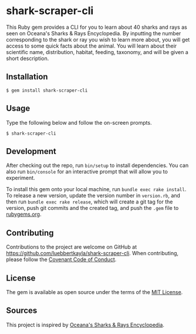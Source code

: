 # shark-scraper-cli

This Ruby gem provides a CLI for you to learn about 40 sharks and rays as seen on Oceana's Sharks & Rays Encyclopedia. By inputting the number corresponding to the shark or ray you wish to learn more about, you will get access to some quick facts about the animal. You will learn about their scientific name, distribution, habitat, feeding, taxonomy, and will be given a short description.

## Installation

    $ gem install shark-scraper-cli

## Usage

Type the following below and follow the on-screen prompts.

    $ shark-scraper-cli

## Development

After checking out the repo, run `bin/setup` to install dependencies. You can also run `bin/console` for an interactive prompt that will allow you to experiment.

To install this gem onto your local machine, run `bundle exec rake install`. To release a new version, update the version number in `version.rb`, and then run `bundle exec rake release`, which will create a git tag for the version, push git commits and the created tag, and push the `.gem` file to [rubygems.org](https://rubygems.org).

## Contributing

Contributions to the project are welcome on GitHub at https://github.com/luebbertkayla/shark-scraper-cli. When contributing, please follow the [Covenant Code of Conduct](https://github.com/probot/template/blob/master/CODE_OF_CONDUCT.md).

## License

The gem is available as open source under the terms of the [MIT License](https://opensource.org/licenses/MIT).

## Sources
This project is inspired by [Oceana's Sharks & Rays Encyclopedia](https://oceana.org/marine-life/sharks-rays).

